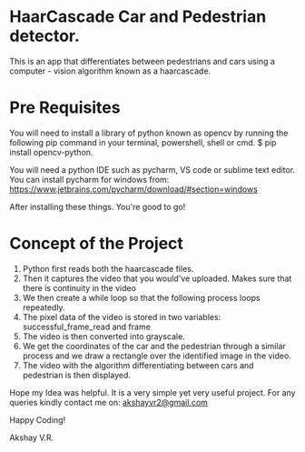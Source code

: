 # HaarCascade Car and Pedestrian detector.

This is an app that differentiates between pedestrians and cars using a computer - vision algorithm known as a haarcascade.

# Pre Requisites

You will need to install a library of python known as opencv by running the following pip command in your terminal, powershell, shell or cmd.
$ pip install opencv-python.

You will need a python IDE such as pycharm, VS code or sublime text editor. You can install pycharm for windows  from:  https://www.jetbrains.com/pycharm/download/#section=windows

After installing these things. You're good to go!

# Concept of the Project

1. Python first reads both the haarcascade files.
2. Then it captures the video that you would've uploaded. Makes sure that there is continuity in the video
3. We then create a while loop so that the following process loops repeatedly.
4. The pixel data of the video is stored in two variables: successful_frame_read and frame
5. The video is then converted into grayscale.
6. We get the coordinates of the car and the pedestrian through a similar process and we draw a rectangle over the identified image in the video.
7. The video with the algorithm differentiating between cars and pedestrian is then displayed.

Hope my Idea was helpful. It is a very simple yet very useful project. For any queries kindly contact me on: akshayvr2@gmail.com


Happy Coding!


Akshay V.R.
